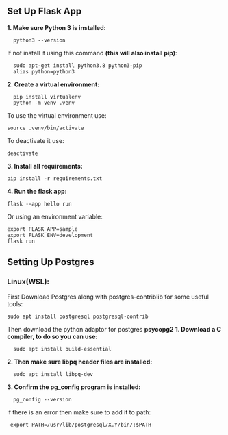 ## Set Up Flask App 
**1. Make sure Python 3 is installed:**

      python3 --version
      
If not install it using this command **(this will also install pip)**:

      sudo apt-get install python3.8 python3-pip
      alias python=python3

**2. Create a virtual environment:**

      pip install virtualenv
      python -m venv .venv
      
To use the virtual environment use:

    source .venv/bin/activate
    
To deactivate it use:

    deactivate
    
**3. Install all requirements:**

    pip install -r requirements.txt
    
**4. Run the flask app:**

    flask --app hello run
Or using an environment variable:

    export FLASK_APP=sample
    export FLASK_ENV=development
    flask run

## Setting Up Postgres
### Linux(WSL):
First Download Postgres along with postgres-contriblib for some useful tools:

    sudo apt install postgresql postgresql-contrib
    
Then download the python adaptor for postgres **psycopg2**
**1.  Download a C compiler, to do so you can use:**

      sudo apt install build-essential
      
**2.  Then make sure **libpq** header files are installed:**

      sudo apt install libpq-dev
**3.  Confirm the **pg_config** program is installed:**

      pg_config --version
      
if there is an error then make sure to add it to path:

     export PATH=/usr/lib/postgresql/X.Y/bin/:$PATH
